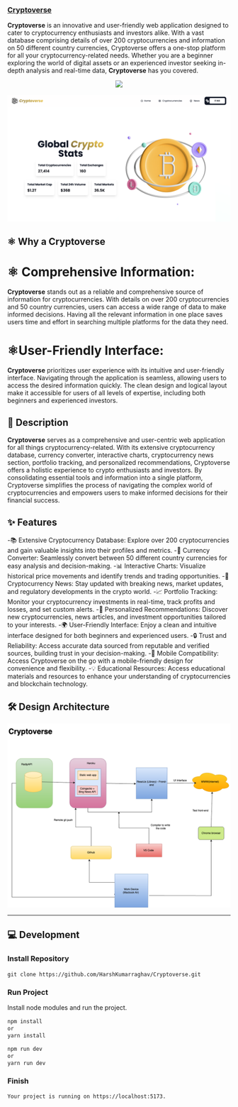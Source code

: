 ### [Cryptoverse](https://cryptoapiappreact.netlify.app/)

**Cryptoverse** is an innovative and user-friendly web application designed to cater to cryptocurrency enthusiasts and investors alike. With a vast database comprising details of over 200 cryptocurrencies and information on 50 different country currencies, Cryptoverse offers a one-stop platform for all your cryptocurrency-related needs. Whether you are a beginner exploring the world of digital assets or an experienced investor seeking in-depth analysis and real-time data, **Cryptoverse** has you covered.

<p align="center">
<img src="https://img.shields.io/badge/Author-@HarshKumarraghav-critical" />
</p>

![Cryptoverse](public/assets/cryptoverse-poster.png)

## ⚛️ Why a Cryptoverse

# ⚛️ Comprehensive Information:

**Cryptoverse** stands out as a reliable and comprehensive source of information for cryptocurrencies. With details on over 200 cryptocurrencies and 50 country currencies, users can access a wide range of data to make informed decisions. Having all the relevant information in one place saves users time and effort in searching multiple platforms for the data they need.

# ⚛️User-Friendly Interface:

**Cryptoverse** prioritizes user experience with its intuitive and user-friendly interface. Navigating through the application is seamless, allowing users to access the desired information quickly. The clean design and logical layout make it accessible for users of all levels of expertise, including both beginners and experienced investors.

## 📌 Description

**Cryptoverse** serves as a comprehensive and user-centric web application for all things cryptocurrency-related. With its extensive cryptocurrency database, currency converter, interactive charts, cryptocurrency news section, portfolio tracking, and personalized recommendations, Cryptoverse offers a holistic experience to crypto enthusiasts and investors. By consolidating essential tools and information into a single platform, Cryptoverse simplifies the process of navigating the complex world of cryptocurrencies and empowers users to make informed decisions for their financial success.

## ✨ Features

-📚 Extensive Cryptocurrency Database: Explore over 200 cryptocurrencies and gain valuable insights into their profiles and metrics.
-💱 Currency Converter: Seamlessly convert between 50 different country currencies for easy analysis and decision-making.
-📊 Interactive Charts: Visualize historical price movements and identify trends and trading opportunities.
-📰 Cryptocurrency News: Stay updated with breaking news, market updates, and regulatory developments in the crypto world.
-📈 Portfolio Tracking: Monitor your cryptocurrency investments in real-time, track profits and losses, and set custom alerts.
-🤖 Personalized Recommendations: Discover new cryptocurrencies, news articles, and investment opportunities tailored to your interests.
-🌍 User-Friendly Interface: Enjoy a clean and intuitive interface designed for both beginners and experienced users.
-🔒 Trust and Reliability: Access accurate data sourced from reputable and verified sources, building trust in your decision-making.
-📱 Mobile Compatibility: Access Cryptoverse on the go with a mobile-friendly design for convenience and flexibility.
-💡 Educational Resources: Access educational materials and resources to enhance your understanding of cryptocurrencies and blockchain technology.

## 🛠️ Design Architecture

![Cryptoverse](public/assets/cryptoverse_arc.png)

---

## 💻 Development

### Install Repository

```git
git clone https://github.com/HarshKumarraghav/Cryptoverse.git
```

### Run Project

Install node modules and run the project.

```
npm install
or
yarn install
```

```
npm run dev
or
yarn run dev
```

### Finish

```
Your project is running on https://localhost:5173.
```
